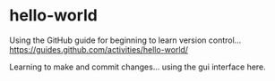 # hello-world
Using the GitHub guide for beginning to learn version control...
https://guides.github.com/activities/hello-world/

Learning to make and commit changes...
using the gui interface here.
